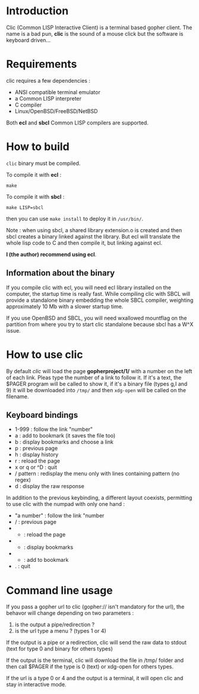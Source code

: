 Introduction
============

Clic (Common LISP Interactive Client) is a terminal based gopher
client. The name is a bad pun, **clic** is the sound of a mouse click
but the software is keyboard driven...


Requirements
============

clic requires a few dependencies :

   + ANSI compatible terminal emulator
   + a Common LISP interpreter
   + C compiler
   + Linux/OpenBSD/FreeBSD/NetBSD

Both **ecl** and **sbcl** Common LISP compilers are supported.


How to build
============

`clic` binary must be compiled.

To compile it with **ecl** :

    make

To compile it with **sbcl** :

    make LISP=sbcl

then you can use `make install` to deploy it in `/usr/bin/`.

Note : when using sbcl, a shared library extension.o is created and
then sbcl creates a binary linked against the library. But ecl will
translate the whole lisp code to C and then compile it, but linking
against ecl.

**I (the author) recommend using ecl**.


Information about the binary
----------------------------
If you compile clic with ecl, you will need ecl library installed on
the computer, the startup time is really fast. While compiling clic
with SBCL will provide a standalone binary embedding the whole SBCL
compiler, weighting approximately 10 Mb with a slower startup time.

If you use OpenBSD and SBCL, you will need wxallowed mountflag on the
partition from where you try to start clic standalone because sbcl has
a W^X issue.


How to use clic
===============

By default *clic* will load the page **gopherproject/1/** with a
number on the left of each link. Pleas type the number of a link to
follow it. If it's a text, the $PAGER program will be called to show
it, if it's a binary file (types g,I and 9) it will be downloaded into
`/tmp/` and then `xdg-open` will be called on the filename.


Keyboard bindings
-----------------

+ 1-999 : follow the link "number"
+ a : add to bookmark (it saves the file too)
+ b : display bookmarks and choose a link
+ p : previous page
+ h : display history
+ r : reload the page
+ x or q or ^D : quit
+ / pattern : redisplay the menu only with lines containing pattern (no regex)
+ d : display the raw response

In addition to the previous keybinding, a different layout coexists,
permitting to use clic with the numpad with only one hand :

+ "a number" : follow the link "number
+ / : previous page
+ * : reload the page
+ - : display bookmarks
+ + : add to bookmark
+ . : quit


Command line usage
==================

If you pass a gopher url to clic (gopher:// isn't mandatory for the
url), the behavor will change depending on two parameters :

1. is the output a pipe/redirection ?
2. is the url type a menu ? (types 1 or 4)

If the output is a pipe or a redirection, clic will send the raw data
to stdout (text for type 0 and binary for others types)

If the output is the terminal, clic will download the file in /tmp/
folder and then call $PAGER if the type is 0 (text) or xdg-open for
others types.

If the url is a type 0 or 4 and the output is a terminal, it will open
clic and stay in interactive mode.
